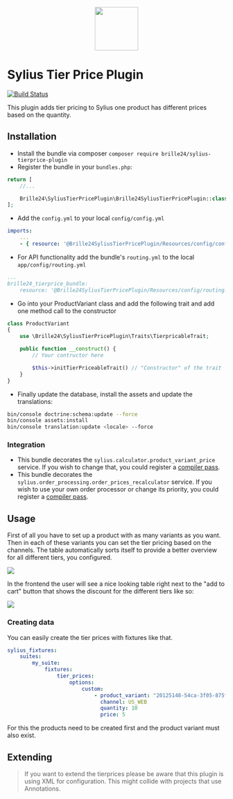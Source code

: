 <p align="center"><a href="https://sylius.com/plugins/" target="_blank"><img src="https://sylius.com/assets/badge-approved-by-sylius.png" width="100"></a></p>

# Sylius Tier Price Plugin
[![Build Status](https://travis-ci.org/Brille24/SyliusTierpricePlugin.svg?branch=master)](https://travis-ci.org/Brille24/SyliusTierpricePlugin)

This plugin adds tier pricing to Sylius one product has different prices based on the quantity.

## Installation
* Install the bundle via composer `composer require brille24/sylius-tierprice-plugin`
* Register the bundle in your `bundles.php`:
```php
return [
    //...

    Brille24\SyliusTierPricePlugin\Brille24SyliusTierPricePlugin::class => ['all' => true],
];
```

* Add the `config.yml` to your local `config/config.yml`
```yml
imports:
    ...
    - { resource: '@Brille24SyliusTierPricePlugin/Resources/config/config.yml'}
```

* For API functionality add the bundle's `routing.yml` to the local `app/config/routing.yml`
```yml
...
brille24_tierprice_bundle:
    resource: '@Brille24SyliusTierPricePlugin/Resources/config/routing.yml'
```

* Go into your ProductVariant class and add the following trait and add one method call to the constructor
```php
class ProductVariant
{
    use \Brille24\SyliusTierPricePlugin\Traits\TierpricableTrait;

    public function __construct() {
        // Your contructor here

        $this->initTierPriceableTrait() // "Constructor" of the trait
    }
}
````

* Finally update the database, install the assets and update the translations:
```sh
bin/console doctrine:schema:update --force
bin/console assets:install
bin/console translation:update <locale> --force
```

### Integration
* This bundle decorates the `sylius.calculator.product_variant_price` service. If you wish to change that, you could register a [compiler pass](https://symfony.com/doc/current/service_container/compiler_passes.html).
* This bundle decorates the `sylius.order_processing.order_prices_recalculator` service. If you wish to use your own order processor or change its priority, you could register a [compiler pass](https://symfony.com/doc/current/service_container/compiler_passes.html).

## Usage
First of all you have to set up a product with as many variants as you want. Then in each of these variants you can set the tier pricing based on the channels.
The table automatically sorts itself to provide a better overview for all different tiers, you configured.

<img src="images/Backend.png" />

In the frontend the user will see a nice looking table right next to the "add to cart" button that shows the discount for the different tiers like so:

<img src="images/Front-End.png" />

### Creating data
You can easily create the tier prices with fixtures like that.
```yaml
sylius_fixtures:
    suites:
        my_suite:
            fixtures:
                tier_prices:
                    options:
                        custom:
                            - product_variant: "20125148-54ca-3f05-875f-5524f95aa85b"
                              channel: US_WEB
                              quantity: 10
                              price: 5
```
For this the products need to be created first and the product variant must also exist.

## Extending
> If you want to extend the tierprices please be aware that this plugin is using XML for configuration. This might collide with projects that use Annotations.

